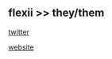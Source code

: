 ## flexii >> they/them

[twitter](https://www.twitter.com/flexiiwiki)

[website](http://flexii.wiki)
